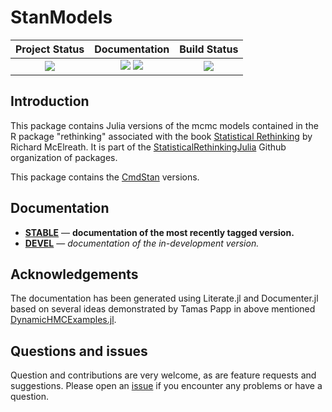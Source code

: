 # StanModels


| **Project Status**                                                               |  **Documentation**                                                               | **Build Status**                                                                                |
|:-------------------------------------------------------------------------------:|:-------------------------------------------------------------------------------:|:-----------------------------------------------------------------------------------------------:|
|![][project-status-img] | [![][docs-stable-img]][docs-stable-url] [![][docs-dev-img]][docs-dev-url] | [![][travis-img]][travis-url] |


## Introduction

This package contains Julia versions of the mcmc models contained in the R package "rethinking" associated with the book [Statistical Rethinking](https://xcelab.net/rm/statistical-rethinking/) by Richard McElreath. It is part of the [StatisticalRethinkingJulia](https://github.com/StatisticalRethinkingJulia) Github organization of packages.

This package contains the [CmdStan](https://github.com/StanJulia) versions.

## Documentation

- [**STABLE**][docs-stable-url] &mdash; **documentation of the most recently tagged version.**
- [**DEVEL**][docs-dev-url] &mdash; *documentation of the in-development version.*

## Acknowledgements

The  documentation has been generated using Literate.jl and Documenter.jl based on several ideas demonstrated by Tamas Papp in above mentioned  [DynamicHMCExamples.jl](https://tpapp.github.io/DynamicHMCExamples.jl).

## Questions and issues

Question and contributions are very welcome, as are feature requests and suggestions. Please open an [issue][issues-url] if you encounter any problems or have a question.

[docs-dev-img]: https://img.shields.io/badge/docs-dev-blue.svg
[docs-dev-url]: https://statisticalrethinkingjulia.github.io/StanModels.jl/latest

[docs-stable-img]: https://img.shields.io/badge/docs-stable-blue.svg
[docs-stable-url]: https://statisticalrethinkingjulia.github.io/StanModels.jl/stable

[travis-img]: https://travis-ci.org/StatisticalRethinkingJulia/StanModels.jl.svg?branch=master
[travis-url]: https://travis-ci.org/StatisticalRethinkingJulia/StanModels.jl

[codecov-img]: https://codecov.io/gh/StatisticalRethinkingJulia/StanModels.jl/branch/master/graph/badge.svg
[codecov-url]: https://codecov.io/gh/StatisticalRethinkingJulia/StanModels.jl

[issues-url]: https://github.com/StatisticalRethinkingJulia/StanModels.jl/issues

[project-status-img]: https://img.shields.io/badge/lifecycle-wip-orange.svg

